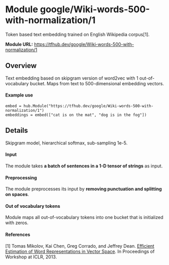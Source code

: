 # Module google/Wiki-words-500-with-normalization/1
Token based text embedding trained on English Wikipedia corpus[1].

**Module URL:** https://tfhub.dev/google/Wiki-words-500-with-normalization/1

## Overview

Text embedding based on skipgram version of word2vec with 1 out-of-vocabulary
bucket. Maps from text to 500-dimensional embedding vectors.

#### Example use
```
embed = hub.Module("https://tfhub.dev/google/Wiki-words-500-with-normalization/1")
embeddings = embed(["cat is on the mat", "dog is in the fog"])
```

## Details
Skipgram model, hierarchical softmax, sub-sampling 1e-5.

#### Input
The module takes **a batch of sentences in a 1-D tensor of strings** as input.

#### Preprocessing
The module preprocesses its input by **removing punctuation and splitting on spaces**.

#### Out of vocabulary tokens
Module maps all out-of-vocabulary tokens into one bucket that is initialized
with zeros.

#### References
[1] Tomas Mikolov, Kai Chen, Greg Corrado, and Jeffrey Dean.
[Efficient Estimation of Word Representations in Vector Space](https://arxiv.org/pdf/1301.3781.pdf).
In Proceedings of Workshop at ICLR, 2013.
